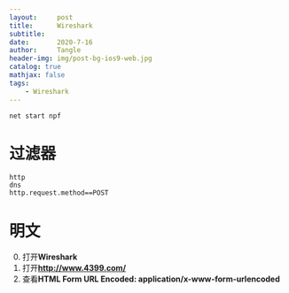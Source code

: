```yaml
---
layout:     post
title:      Wireshark
subtitle:   
date:       2020-7-16
author:     Tangle
header-img: img/post-bg-ios9-web.jpg
catalog: true
mathjax: false
tags:
    - Wireshark
---
```


```
net start npf
```

# 过滤器

```
http
dns
http.request.method==POST
```

# 明文

0. 打开**Wireshark**
0. 打开**http://www.4399.com/**
0. 查看**HTML Form URL Encoded: application/x-www-form-urlencoded**
